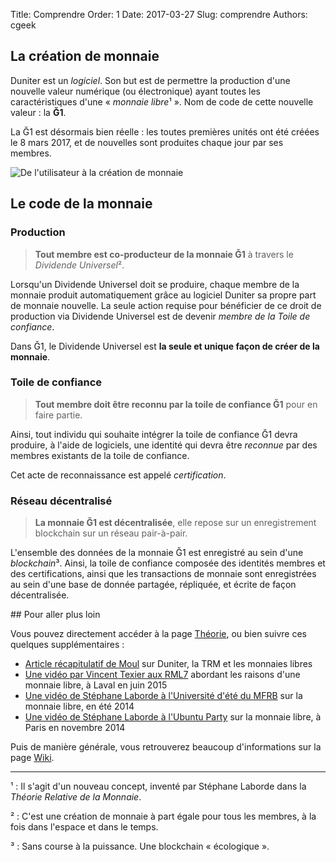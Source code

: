 Title: Comprendre
Order: 1
Date: 2017-03-27
Slug: comprendre
Authors: cgeek

## La création de monnaie

Duniter est un *logiciel*. Son but est de permettre la production d'une nouvelle valeur numérique (ou électronique) ayant toutes les caractéristiques d'une « *monnaie libre*¹ ». Nom de code de cette nouvelle valeur : la **Ğ1**.

La Ğ1 est désormais bien réelle : les toutes premières unités ont été créées le 8 mars 2017, et de nouvelles sont produites chaque jour par ses membres.

![De l'utilisateur à la création de monnaie]({filename}/images/comprendre/workflow.png)

## Le code de la monnaie

### Production

> **Tout membre est co-producteur de la monnaie Ğ1** à travers le *Dividende Universel*².

Lorsqu'un Dividende Universel doit se produire, chaque membre de la monnaie produit automatiquement grâce au logiciel Duniter sa propre part de monnaie nouvelle. La seule action requise pour bénéficier de ce droit de production via Dividende Universel est de devenir *membre de la Toile de confiance*.

Dans Ğ1, le Dividende Universel est **la seule et unique façon de créer de la monnaie**.

### Toile de confiance

> **Tout membre doit être reconnu par la toile de confiance Ğ1** pour en faire partie.

Ainsi, tout individu qui souhaite intégrer la toile de confiance Ğ1 devra produire, à l'aide de logiciels, une identité qui devra être *reconnue* par des membres existants de la toile de confiance.

Cet acte de reconnaissance est appelé *certification*.

### Réseau décentralisé

> **La monnaie Ğ1 est décentralisée**, elle repose sur un enregistrement blockchain sur un réseau pair-à-pair.

L'ensemble des données de la monnaie Ğ1 est enregistré au sein d'une *blockchain*³. Ainsi, la toile de confiance composée des identités membres et des certifications, ainsi que les transactions de monnaie sont enregistrées au sein d'une base de donnée partagée, répliquée, et écrite de façon décentralisée.

## Pour aller plus loin

Vous pouvez directement accéder à la page [Théorie](../comprendre/theorie), ou bien suivre ces quelques supplémentaires :

* [Article récapitulatif de Moul](https://moul.re/blog/index.php?article3/duniter) sur Duniter, la TRM et les monnaies libres
* [Une vidéo par Vincent Texier aux RML7](https://www.youtube.com/watch?v=pSaPjxIpJGA&list=PLr7acQJbh5rzgkXOrCws2bELR8TNRIuv0&index=9) abordant les raisons d'une monnaie libre, à Laval en juin 2015
* [Une vidéo de Stéphane Laborde à l'Université d'été du MFRB](https://www.youtube.com/watch?v=PdSEpQ8ZtY4) sur la monnaie libre, en été 2014
* [Une vidéo de Stéphane Laborde à l'Ubuntu Party](https://www.youtube.com/watch?v=ljflI-JAsbc) sur la monnaie libre, à Paris en novembre 2014

Puis de manière générale, vous retrouverez beaucoup d'informations sur la page [Wiki](../wiki).

----

¹ : Il s'agit d'un nouveau concept, inventé par Stéphane Laborde dans la *Théorie Relative de la Monnaie*.

² : C'est une création de monnaie à part égale pour tous les membres, à la fois dans l'espace et dans le temps.

³ : Sans course à la puissance. Une blockchain « écologique ».
